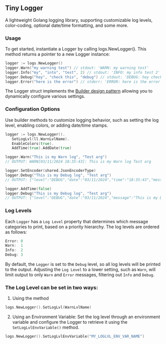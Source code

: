 ## Tiny Logger

A lightweight Golang logging library,
supporting customizable log levels, color-coding, optional date/time formatting, and some more.

### Usage

To get started, instantiate a Logger by calling logs.NewLogger(). This method returns a pointer to a new Logger
instance:

```go
logger := logs.NewLogger()
logger.Warn("my warning test") // stdout: 'WARN: my warning test'
logger.Info("my", "into", "test", 2) // stdout: 'INFO: my info test 2'
logger.Debug("hey", "check this", "debug") // stdout: 'DEBUG: hey check this debug'
logger.Error("here is the error") // stderr: 'ERROR: here is the error'
```

The Logger struct implements the [Builder design pattern](https://refactoring.guru/design-patterns/builder) allowing you
to dynamically configure various settings.

### Configuration Options

Use builder methods to customize logging behavior, such as setting the log level, enabling colors, or adding date/time
stamps.

```go
logger := logs.NewLogger().
   SetLogLvl(ll.WarnLvlName).
   EnableColors(true).
   AddTime(true).AddDate(true)

logger.Warn("This is my Warn log", "Test arg")
// OUTPUT: WARN[03/11/2024 18:35:43]: This is my Warn log Test arg

logger.SetEncoder(shared.JsonEncoderType)
logger.Debug("This is my Debug log", "Test arg")
// OUTPUT: {"level":"DEBUG","date":"03/11/2024","time":"18:35:43","message":"This is my Debug log Test arg"}

logger.AddTime(false)
logger.Debug("This is my Debug log", "Test arg")
// OUTPUT: {"level":"DEBUG","date":"03/11/2024","message":"This is my Debug log Test second arg"}
```

### Log Levels

Each `Logger` has a `Log Level` property that determines which message categories to print, based on a priority
hierarchy.
The log levels are ordered as follows:

```go
Error: 0
Warn:  1
Info:  2
Debug: 3
```

By default, the `Logger` is set to the `Debug` level, so all log levels will be printed to the output.
Adjusting the `Log Level` to a lower setting, such as `Warn`, will limit output to only `Warn` and `Error` messages,
filtering out `Info` and `Debug`.

### The Log Level can be set in two ways:

1. Using the method

```go
logs.NewLogger().SetLogLvl(WarnLvlName)
```

2. Using an Environment Variable: Set the log level through an environment variable and configure the Logger to retrieve
   it using the `SetLogLvlEnvVariable()` method.

```go
logs.NewLogger().SetLogLvlEnvVariable("MY_LOGLVL_ENV_VAR_NAME")
```

